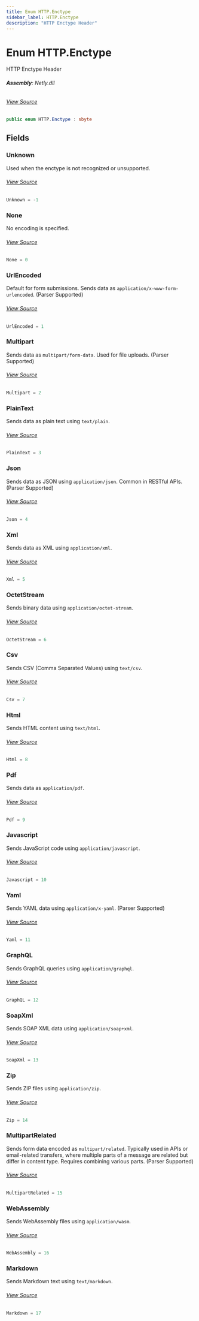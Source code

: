 ```yaml
---
title: Enum HTTP.Enctype
sidebar_label: HTTP.Enctype
description: "HTTP Enctype Header"
---
```

# Enum HTTP.Enctype
HTTP Enctype Header

###### **Assembly**: Netly.dll
###### [View Source](https://github.com/alec1o/Netly/blob/dev/src/http/partials/HTTP.Enctype.cs#L8)
```csharp title="Declaration"
public enum HTTP.Enctype : sbyte
```
## Fields
### Unknown
Used when the enctype is not recognized or unsupported.
###### [View Source](https://github.com/alec1o/Netly/blob/dev/src/http/partials/HTTP.Enctype.cs#L13)
```csharp title="Declaration"
Unknown = -1
```
### None
No encoding is specified.
###### [View Source](https://github.com/alec1o/Netly/blob/dev/src/http/partials/HTTP.Enctype.cs#L18)
```csharp title="Declaration"
None = 0
```
### UrlEncoded
Default for form submissions. Sends data as `application/x-www-form-urlencoded`.
(Parser Supported)
###### [View Source](https://github.com/alec1o/Netly/blob/dev/src/http/partials/HTTP.Enctype.cs#L24)
```csharp title="Declaration"
UrlEncoded = 1
```
### Multipart
Sends data as `multipart/form-data`. Used for file uploads.
(Parser Supported)
###### [View Source](https://github.com/alec1o/Netly/blob/dev/src/http/partials/HTTP.Enctype.cs#L30)
```csharp title="Declaration"
Multipart = 2
```
### PlainText
Sends data as plain text using `text/plain`.
###### [View Source](https://github.com/alec1o/Netly/blob/dev/src/http/partials/HTTP.Enctype.cs#L35)
```csharp title="Declaration"
PlainText = 3
```
### Json
Sends data as JSON using `application/json`. Common in RESTful APIs.
(Parser Supported)
###### [View Source](https://github.com/alec1o/Netly/blob/dev/src/http/partials/HTTP.Enctype.cs#L41)
```csharp title="Declaration"
Json = 4
```
### Xml
Sends data as XML using `application/xml`.
###### [View Source](https://github.com/alec1o/Netly/blob/dev/src/http/partials/HTTP.Enctype.cs#L46)
```csharp title="Declaration"
Xml = 5
```
### OctetStream
Sends binary data using `application/octet-stream`.
###### [View Source](https://github.com/alec1o/Netly/blob/dev/src/http/partials/HTTP.Enctype.cs#L51)
```csharp title="Declaration"
OctetStream = 6
```
### Csv
Sends CSV (Comma Separated Values) using `text/csv`.
###### [View Source](https://github.com/alec1o/Netly/blob/dev/src/http/partials/HTTP.Enctype.cs#L56)
```csharp title="Declaration"
Csv = 7
```
### Html
Sends HTML content using `text/html`.
###### [View Source](https://github.com/alec1o/Netly/blob/dev/src/http/partials/HTTP.Enctype.cs#L61)
```csharp title="Declaration"
Html = 8
```
### Pdf
Sends data as `application/pdf`.
###### [View Source](https://github.com/alec1o/Netly/blob/dev/src/http/partials/HTTP.Enctype.cs#L66)
```csharp title="Declaration"
Pdf = 9
```
### Javascript
Sends JavaScript code using `application/javascript`.
###### [View Source](https://github.com/alec1o/Netly/blob/dev/src/http/partials/HTTP.Enctype.cs#L71)
```csharp title="Declaration"
Javascript = 10
```
### Yaml
Sends YAML data using `application/x-yaml`.
(Parser Supported)
###### [View Source](https://github.com/alec1o/Netly/blob/dev/src/http/partials/HTTP.Enctype.cs#L77)
```csharp title="Declaration"
Yaml = 11
```
### GraphQL
Sends GraphQL queries using `application/graphql`.
###### [View Source](https://github.com/alec1o/Netly/blob/dev/src/http/partials/HTTP.Enctype.cs#L82)
```csharp title="Declaration"
GraphQL = 12
```
### SoapXml
Sends SOAP XML data using `application/soap+xml`.
###### [View Source](https://github.com/alec1o/Netly/blob/dev/src/http/partials/HTTP.Enctype.cs#L87)
```csharp title="Declaration"
SoapXml = 13
```
### Zip
Sends ZIP files using `application/zip`.
###### [View Source](https://github.com/alec1o/Netly/blob/dev/src/http/partials/HTTP.Enctype.cs#L92)
```csharp title="Declaration"
Zip = 14
```
### MultipartRelated
Sends form data encoded as `multipart/related`. Typically used in APIs or email-related transfers, where multiple
parts of a message are related but differ in content type. Requires combining various parts.
(Parser Supported)
###### [View Source](https://github.com/alec1o/Netly/blob/dev/src/http/partials/HTTP.Enctype.cs#L99)
```csharp title="Declaration"
MultipartRelated = 15
```
### WebAssembly
Sends WebAssembly files using `application/wasm`.
###### [View Source](https://github.com/alec1o/Netly/blob/dev/src/http/partials/HTTP.Enctype.cs#L104)
```csharp title="Declaration"
WebAssembly = 16
```
### Markdown
Sends Markdown text using `text/markdown`.
###### [View Source](https://github.com/alec1o/Netly/blob/dev/src/http/partials/HTTP.Enctype.cs#L109)
```csharp title="Declaration"
Markdown = 17
```
